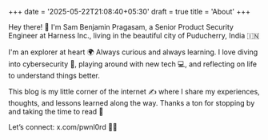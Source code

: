 +++
date = '2025-05-22T21:08:40+05:30'
draft = true
title = 'About'
+++

Hey there! 👋 I'm Sam Benjamin Pragasam, a Senior Product Security Engineer at Harness Inc., living in the beautiful city of Puducherry, India 🇮🇳

I'm an explorer at heart 🌍 Always curious and always learning. I love diving into cybersecurity 🔐, playing around with new tech 💻, and reflecting on life to understand things better.

This blog is my little corner of the internet ✍️ where I share my experiences, thoughts, and lessons learned along the way. Thanks a ton for stopping by and taking the time to read 🙌

Let’s connect: x.com/pwnl0rd 🧑‍💻

